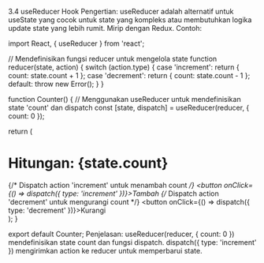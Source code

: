 3.4 useReducer Hook
Pengertian:
useReducer adalah alternatif untuk useState yang cocok untuk state yang kompleks atau membutuhkan logika update state yang lebih rumit. Mirip dengan Redux.
Contoh:

import React, { useReducer } from 'react';

// Mendefinisikan fungsi reducer untuk mengelola state
function reducer(state, action) {
  switch (action.type) {
    case 'increment':
      return { count: state.count + 1 };
    case 'decrement':
      return { count: state.count - 1 };
    default:
      throw new Error();
  }
}

function Counter() {
  // Menggunakan useReducer untuk mendefinisikan state 'count' dan dispatch
  const [state, dispatch] = useReducer(reducer, { count: 0 });

  return (
    <div>
      <h1>Hitungan: {state.count}</h1>
      {/* Dispatch action 'increment' untuk menambah count */}
      <button onClick={() => dispatch({ type: 'increment' })}>Tambah</button>
      {/* Dispatch action 'decrement' untuk mengurangi count */}
      <button onClick={() => dispatch({ type: 'decrement' })}>Kurangi</button>
    </div>
  );
}

export default Counter;
Penjelasan:
useReducer(reducer, { count: 0 }) mendefinisikan state count dan fungsi dispatch.
dispatch({ type: 'increment' }) mengirimkan action ke reducer untuk memperbarui state.
